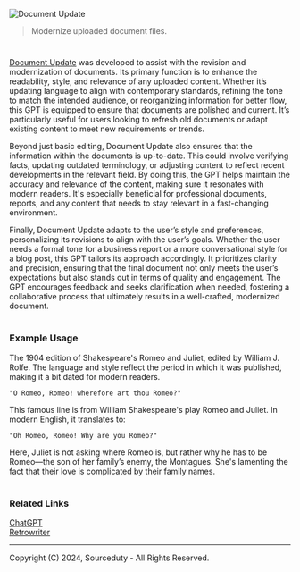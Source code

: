 ![Document Update](https://github.com/user-attachments/assets/72a85901-56dc-4add-b0c4-7f2dee7095b7)

> Modernize uploaded document files.

#

[Document Update](https://chatgpt.com/g/g-Gk3wDoqRU-document-update) was developed to assist with the revision and modernization of documents. Its primary function is to enhance the readability, style, and relevance of any uploaded content. Whether it’s updating language to align with contemporary standards, refining the tone to match the intended audience, or reorganizing information for better flow, this GPT is equipped to ensure that documents are polished and current. It’s particularly useful for users looking to refresh old documents or adapt existing content to meet new requirements or trends.

Beyond just basic editing, Document Update also ensures that the information within the documents is up-to-date. This could involve verifying facts, updating outdated terminology, or adjusting content to reflect recent developments in the relevant field. By doing this, the GPT helps maintain the accuracy and relevance of the content, making sure it resonates with modern readers. It's especially beneficial for professional documents, reports, and any content that needs to stay relevant in a fast-changing environment.

Finally, Document Update adapts to the user’s style and preferences, personalizing its revisions to align with the user’s goals. Whether the user needs a formal tone for a business report or a more conversational style for a blog post, this GPT tailors its approach accordingly. It prioritizes clarity and precision, ensuring that the final document not only meets the user’s expectations but also stands out in terms of quality and engagement. The GPT encourages feedback and seeks clarification when needed, fostering a collaborative process that ultimately results in a well-crafted, modernized document.

#
### Example Usage

The 1904 edition of Shakespeare's Romeo and Juliet, edited by William J. Rolfe. The language and style reflect the period in which it was published, making it a bit dated for modern readers.

```
"O Romeo, Romeo! wherefore art thou Romeo?"
```
This famous line is from William Shakespeare's play Romeo and Juliet. In modern English, it translates to:

```
"Oh Romeo, Romeo! Why are you Romeo?"
```
Here, Juliet is not asking where Romeo is, but rather why he has to be Romeo—the son of her family’s enemy, the Montagues. She's lamenting the fact that their love is complicated by their family names.

#
### Related Links

[ChatGPT](https://github.com/sourceduty/ChatGPT)
<br>
[Retrowriter](https://github.com/sourceduty/Retrowriter)

***
Copyright (C) 2024, Sourceduty - All Rights Reserved.
